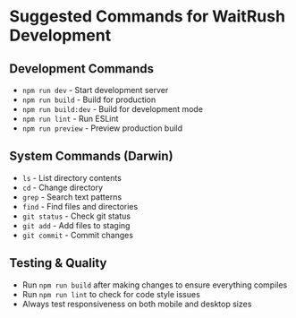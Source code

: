 # Suggested Commands for WaitRush Development

## Development Commands
- `npm run dev` - Start development server
- `npm run build` - Build for production
- `npm run build:dev` - Build for development mode
- `npm run lint` - Run ESLint
- `npm run preview` - Preview production build

## System Commands (Darwin)
- `ls` - List directory contents
- `cd` - Change directory
- `grep` - Search text patterns
- `find` - Find files and directories
- `git status` - Check git status
- `git add` - Add files to staging
- `git commit` - Commit changes

## Testing & Quality
- Run `npm run build` after making changes to ensure everything compiles
- Run `npm run lint` to check for code style issues
- Always test responsiveness on both mobile and desktop sizes